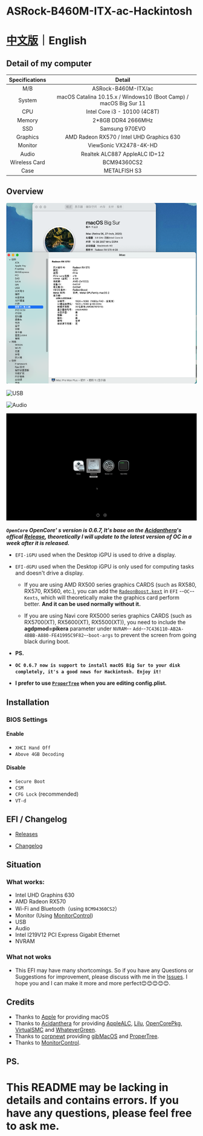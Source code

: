 # ASRock-B460M-ITX-ac-Hackintosh

# [中文版](README.md)｜English



## Detail of my computer

| Specifications |                            Detail                            |
| :------------: | :----------------------------------------------------------: |
|      M/B       |                     ASRock-B460M-ITX/ac                      |
|     System     | macOS Catalina 10.15.x / Windows10 (Boot Camp) / macOS Big Sur 11 |
|      CPU       |                 Intel Core i3 - 10100 (4C8T)                 |
|     Memory     |                      2*8GB DDR4 2666MHz                      |
|      SSD       |                        Samsung 970EVO                        |
|    Graphics    |          AMD Radeon RX570 / Intel UHD Graphics 630           |
|    Monitor     |                    ViewSonic VX2478-4K-HD                    |
|     Audio      |                Realtek ALC887  AppleALC ID=12                |
| Wireless Card  |                         BCM94360CS2                          |
|      Case      |                         METALFISH S3                         |

## Overview

![OVERVIEW](IMG/MAC.png)

![USB](IMG/USB.png)

![Audio](IMG/Audio.png)

![OC-GUI](IMG/OC-GUI.png)

***`OpenCore`   OpenCore' s version is 0.6.7, It's base on the [Acidanthera](https://github.com/acidanthera)'s offical [Release](https://github.com/acidanthera/OpenCorePkg/releases), theoretically I will update to the latest version of OC in a week after it is released.***

- `EFI-iGPU` used when the Desktop iGPU is used to drive a display.

- `EFI-dGPU` used when the Desktop iGPU is only used for computing tasks and doesn't drive a display. 

  - If you are using AMD RX500 series graphics CARDS (such as RX580, RX570, RX560, etc.), you can add the [`RadeonBoost.kext`](https://github.com/WenvyG/ASRock-B460M-ITX-ac-Hackintosh/tree/main/RadeonBoost.kext) in `EFI` --`OC`--`Kexts`, which will theoretically make the graphics card perform better. **And it can be used normally without it.**

  - If you are using Navi core RX5000 series graphics CARDS (such as RX5700(XT), RX5600(XT), RX5500(XT)), you need to include the **agdpmod=pikera** parameter under `NVRAM`-- `Add`--`7C436110-AB2A-4BBB-A880-FE41995C9F82`--`boot-args` to prevent the screen from going black during boot.

- **PS.** 
- **`OC 0.6.7 now is support to install macOS Big Sur to your disk completely, it's a good news for Hackintosh. Enjoy it!`**
  
- **I prefer to use [`ProperTree`](https://github.com/corpnewt/ProperTree) when you are editing config.plist.**



##  Installation

### BIOS Settings

#### Enable 

- `XHCI Hand Off`
- `Above 4GB Decoding`

####  Disable

- `Secure Boot` 
- `CSM`
- `CFG Lock` (recommended)
- `VT-d`

## EFI / Changelog

- [Releases](https://github.com/WenvyG/ASRock-B460M-ITX-ac-Hackintosh/releases)

- [Changelog](Changelog.md)



## Situation

### What works:

- Intel UHD Graphins 630
- AMD Radeon RX570
- Wi-Fi and Bluetooth（using `BCM94360CS2`）
- Monitor (Using [MonitorControl](https://github.com/MonitorControl/MonitorControl/releases))
- USB
- Audio
- Intel I219V12 PCI Express Gigabit Ethernet
- NVRAM

### What not woks

- This EFI may have many shortcomings. So if you have any Questions or Suggestions for improvement, please discuss with me in the [Issues](https://github.com/WenvyG/Lenovo-ideapad-110-15IKB-Hackintosh/issues). I hope you and I can make it more and more perfect😊😊😊😊😊.



## Credits

- Thanks to [Apple](https://www.apple.com) for providing macOS
- Thanks to [Acidanthera](https://github.com/acidanthera)  for providing  [AppleALC](https://github.com/acidanthera/AppleALC), [Lilu](https://github.com/acidanthera/Lilu), [OpenCorePkg](https://github.com/acidanthera/OpenCorePkg), [VirtualSMC](https://github.com/acidanthera/VirtualSMC) and [WhateverGreen](https://github.com/acidanthera/WhateverGreen).
- Thanks to [corpnewt](https://github.com/corpnewt) providing [gibMacOS](https://github.com/corpnewt/gibMacOS) and [ProperTree](https://github.com/corpnewt/ProperTree).
- Thanks to [MonitorControl](https://github.com/MonitorControl/MonitorControl/releases).



## PS.

# This README may be lacking in details and contains errors. If you have any questions, please feel free to ask me.

